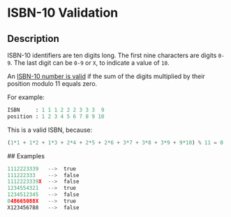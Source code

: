 # ISBN-10 Validation

## Description

ISBN-10 identifiers are ten digits long. The first nine characters are digits `0-9`. The last digit can be `0-9` or `X`, to indicate a value of `10`.

An [ISBN-10 number is valid](https://en.wikipedia.org/wiki/International_Standard_Book_Number#ISBN-10_check_digits) if the sum of the digits multiplied by their position modulo 11 equals zero.

For example:

```python
ISBN     : 1 1 1 2 2 2 3 3 3  9
position : 1 2 3 4 5 6 7 8 9 10
```

This is a valid ISBN, because:

```python
(1*1 + 1*2 + 1*3 + 2*4 + 2*5 + 2*6 + 3*7 + 3*8 + 3*9 + 9*10) % 11 = 0
```

## Examples

```python
1112223339   -->  true
111222333    -->  false
1112223339X  -->  false
1234554321   -->  true
1234512345   -->  false
048665088X   -->  true
X123456788   -->  false
```

